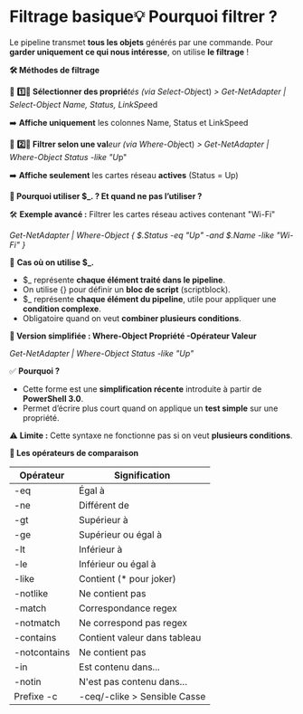 # Filtrage basique💡 **Pourquoi filtrer ?**

Le pipeline transmet **tous les objets** générés par une commande. Pour **garder uniquement ce qui nous intéresse**, on utilise **le filtrage** !



**🛠️ Méthodes de filtrage**

🔹 **1️⃣️⃣️ Sélectionner des proprié***tés (via Select-Obj*ect) *> Get-NetAdapter | Select-Object Name, Status, LinkSpe*ed

➡️ **Affiche uniquement** les colonnes Name, Status et LinkSpeed

🔹 **2️⃣️⃣️ Filtrer selon une val***eur (via Where-Obj*ect) *> Get-NetAdapter | Where-Object Status -like "U*p"

➡️ **Affiche seulement** les cartes réseau **actives** (Status = Up)



**🤔 Pourquoi utiliser $_. ? Et quand ne pas l’utiliser ?**

🛠 **Exemple avancé :** Filtrer les cartes réseau actives contenant "Wi-Fi"

*Get-NetAdapter | Where-Object { $_.Status -eq "Up" -and $_.Name -like "*Wi-Fi*" }*

🔹 **Cas où on utilise $_.**

- $_ représente **chaque élément traité dans le pipeline**.
- On utilise {} pour définir un **bloc de script** (scriptblock).
- $_ représente **chaque élément du pipeline**, utile pour appliquer une **condition complexe**.
- Obligatoire quand on veut **combiner plusieurs conditions**.



**📌 Version simplifiée : Where-Object Propriété -Opérateur Valeur**

*Get-NetAdapter | Where-Object Status -like "Up"*

✅ **Pourquoi ?**

- Cette forme est une **simplification récente** introduite à partir de **PowerShell 3.0**.
- Permet d’écrire plus court quand on applique un **test simple** sur une propriété.

⚠ **Limite :** Cette syntaxe ne fonctionne pas si on veut **plusieurs conditions**.

**📌 Les opérateurs de comparaison**

| **Opérateur** | **Signification**             |
|---------------|-------------------------------|
| -eq           | Égal à                        |
| -ne           | Différent de                  |
| -gt           | Supérieur à                   |
| -ge           | Supérieur ou égal à           |
| -lt           | Inférieur à                   |
| -le           | Inférieur ou égal à           |
| -like         | Contient (* pour joker)      |
| -notlike      | Ne contient pas               |
| -match        | Correspondance regex          |
| -notmatch     | Ne correspond pas regex       |
| -contains     | Contient valeur dans tableau  |
| -notcontains  | Ne contient pas               |
| -in           | Est contenu dans...           |
| -notin        | N'est pas contenu dans…       |
| Prefixe -c    | -ceq/-clike > Sensible Casse |
